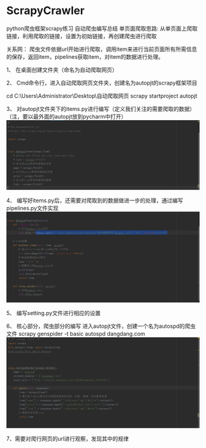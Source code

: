 # ScrapyCrawler
python爬虫框架scrapy练习
自动爬虫编写总结
单页面爬取思路:
从单页面上爬取链接，利用爬取的链接，设置为初始链接，再创建爬虫进行爬取

关系网：
	爬虫文件依据url开始进行爬取，调用item来进行当前页面所有所需信息的保存，返回item，pipelines获取item，对item的数据进行处理。


1、	在桌面创建文件夹（命名为自动爬取网页）

2、	Cmd命令行，进入自动爬取网页文件夹，创建名为autopjt的scrapy框架项目

cd C:\Users\Administrator\Desktop\自动爬取网页
scrapy startproject autopjt

3、	对autopjt文件夹下的items.py进行编写（定义我们关注的需要爬取的数据）（注，要以最外面的autopjt放到pycharm中打开）
 ![Alt Text](
     https://github.com/appliance/ScrapyCrawler/blob/master/1.png
    )

4、	编写好items.py后，还需要对爬取到的数据做进一步的处理，通过编写pipelines.py文件实现
 ![Alt Text](
     https://github.com/appliance/ScrapyCrawler/blob/master/2.png
    )

5、	编写setting.py文件进行相应的设置

6、	核心部分，爬虫部分的编写
进入autopjt文件，创建一个名为autospd的爬虫文件
scrapy genspider -t basic autospd dangdang.com
 ![Alt Text](
     https://github.com/appliance/ScrapyCrawler/blob/master/3.png
    )

7、需要对爬行网页的url进行观察，发现其中的规律
